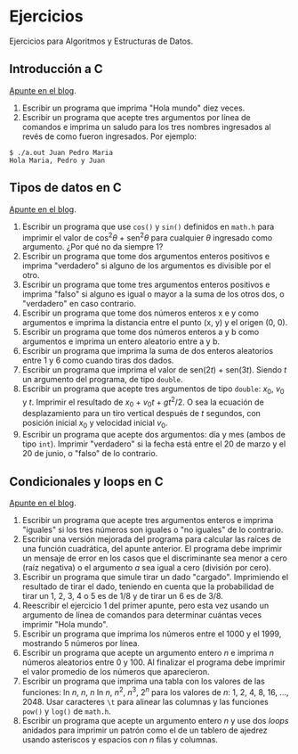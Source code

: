 # Ejercicios

Ejercicios para Algoritmos y Estructuras de Datos.

## Introducción a C

[Apunte en el blog](https://la35.net/c/intro-c.html).

1. Escribir un programa que imprima "Hola mundo" diez veces.
2. Escribir un programa que acepte tres argumentos por línea de comandos e imprima un saludo para los tres nombres ingresados al revés de como fueron ingresados. Por ejemplo:
```console
$ ./a.out Juan Pedro Maria
Hola Maria, Pedro y Juan
```

## Tipos de datos en C

[Apunte en el blog](https://la35.net/c/c-data-types.html).

1. Escribir un programa que use `cos()` y `sin()` definidos en `math.h` para imprimir el valor de cos<sup>2</sup>_&theta;_ + sen<sup>2</sup>_&theta;_
 para cualquier _&theta;_
 ingresado como argumento. ¿Por qué no da siempre 1?
2. Escribir un programa que tome dos argumentos enteros positivos e imprima "verdadero" si alguno de los argumentos es divisible por el otro.
3. Escribir un programa que tome tres argumentos enteros positivos e imprima "falso" si alguno es igual o mayor a la suma de los otros dos, o "verdadero" en caso contrario.
4. Escribir un programa que tome dos números enteros x e y como argumentos e imprima la distancia entre el punto (x, y) y el origen (0, 0).
5. Escribir un programa que tome dos números enteros a y b como argumentos e imprima un entero aleatorio entre a y b.
6. Escribir un programa que imprima la suma de dos enteros aleatorios entre 1 y 6 como cuando tiras dos dados.
7. Escribir un programa que imprima el valor de sen(2*t*) + sen(3*t*). Siendo _t_ un argumento del programa, de tipo `double`.
8. Escribir un programa que acepte tres argumentos de tipo `double`: *x*<sub>0</sub>, *v*<sub>0</sub> y *t*. Imprimir el resultado de *x*<sub>0</sub> + *v*<sub>0</sub>*t* + *gt*<sup>2</sup>/2. O sea la ecuación de desplazamiento para un tiro vertical después de *t* segundos, con posición inicial *x*<sub>0</sub> y velocidad inicial *v*<sub>0</sub>.
9. Escribir un programa que acepte dos argumentos: día y mes (ambos de tipo `int`). Imprimir "verdadero" si la fecha está entre el 20 de marzo y el 20 de junio, o "falso" de lo contrario.

## Condicionales y loops en C

[Apunte en el blog](https://la35.net/c/c-loops.html).

1. Escribir un programa que acepte tres argumentos enteros e imprima "iguales" si los tres números son iguales o "no iguales" de lo contrario.
2. Escribir una versión mejorada del programa para calcular las raíces de una función cuadrática, del apunte anterior. El programa debe imprimir un mensaje de error en los casos que el discriminante sea menor a cero (raíz negativa) o el argumento _a_ sea igual a cero (división por cero).
3. Escribir un programa que simule tirar un dado "cargado". Imprimiendo el resultado de tirar el dado, teniendo en cuenta que la probabilidad de tirar un 1, 2, 3, 4 o 5 es de 1/8 y de tirar un 6 es de 3/8.
4. Reescribir el ejercicio 1 del primer apunte, pero esta vez usando un argumento de línea de comandos para determinar cuántas veces imprimir "Hola mundo".
5. Escribir un programa que imprima los números entre el 1000 y el 1999, mostrando 5 números por línea.
6. Escribir un programa que acepte un argumento entero _n_ e imprima _n_ números aleatorios entre 0 y 100. Al finalizar el programa debe imprimir el valor promedio de los números que aparecieron.
7. Escribir un programa que imprima una tabla con los valores de las funciones: ln _n_, _n_, *n* ln *n*, *n*<sup>2</sup>, *n*<sup>3</sup>, 2<sup>*n*</sup> para los valores de *n*: 1, 2, 4, 8, 16, ..., 2048. Usar caracteres `\t` para alinear las columnas y las funciones `pow()` y `log()` de `math.h`.
8. Escribir un programa que acepte un argumento entero *n* y use dos _loops_ anidados para imprimir un patrón como el de un tablero de ajedrez usando asteriscos y espacios con *n* filas y columnas.
